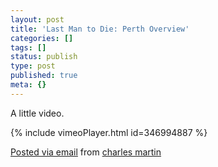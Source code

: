```yaml
---
layout: post
title: 'Last Man to Die: Perth Overview'
categories: []
tags: []
status: publish
type: post
published: true
meta: {}
---
```

     
A little video.

{% include vimeoPlayer.html id=346994887 %}

[Posted via email](http://posterous.com)  from 
[charles martin](http://charlesmartin.posterous.com/last-man-to-die-perth-overview)
